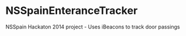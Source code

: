 NSSpainEnteranceTracker
=======================

NSSpain Hackaton 2014 project - Uses iBeacons to track door passings
